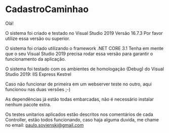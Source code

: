 # CadastroCaminhao

Olá!

O sistema foi criado e testado no Visual Studio 2019 Versão 16.7.3
Por favor utilize essa versão ou superior.

O sistema foi criado utilizando o framework .NET CORE 3.1
Tenha em mente que o seu Visual Studio 2019 precisa rodar essa versão para garantir o funcionamento da aplicação.

O sistema foi testado com os ambientes de homologação (Debug) do Visual Studio 2019:
IIS Express
Kestrel

Caso não funcionar de primeira em um webserver teste no outro, aqui funcionou nas duas versões ;-) 

As dependências já estão todas embarcadas, não é necessário instalar nenhum pacote extra.

Os testes unitarios aplicados estão descritos nos comentários de cada Controller, estão todos funcionando, caso haja alguma duvida, me chame no email: paulo.sovienski@gmail.com






